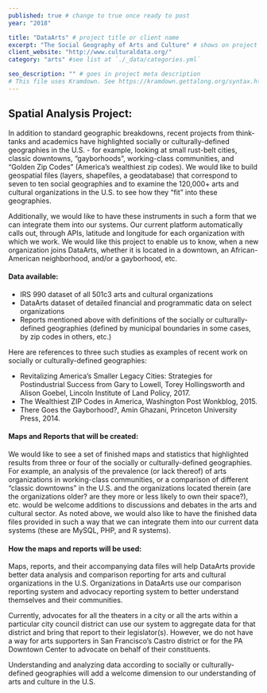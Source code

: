 ```yaml
---
published: true # change to true once ready to post
year: "2018"

title: "DataArts" # project title or client name
excerpt: "The Social Geography of Arts and Culture" # shows on project list page
client_website: "http://www.culturaldata.org/"
category: "arts" #see list at `./_data/categories.yml`

seo_description: "" # goes in project meta description
# This file uses Kramdown. See https://kramdown.gettalong.org/syntax.html for syntax
---
```


## Spatial Analysis Project:
In addition to standard geographic breakdowns, recent projects from think-tanks and academics have highlighted socially or culturally-defined geographies in the U.S. - for example, looking at small rust-belt cities, classic downtowns, “gayborhoods”, working-class communities, and “Golden Zip Codes” (America’s wealthiest zip codes). We would like to build geospatial files (layers, shapefiles, a geodatabase) that correspond to seven to ten social geographies and to examine the 120,000+ arts and cultural organizations in the U.S. to see how they “fit” into these geographies.

Additionally, we would like to have these instruments in such a form that we can integrate them into our systems. Our current platform automatically calls out, through APIs, latitude and longitude for each organization with which we work. We would like this project to enable us to know, when a new organization joins DataArts, whether it is located in a downtown, an African-American neighborhood, and/or a gayborhood, etc.

#### Data available:
- IRS 990 dataset of all 501c3 arts and cultural organizations
- DataArts dataset of detailed financial and programmatic data on select organizations
- Reports mentioned above with definitions of the socially or culturally-defined geographies (defined by municipal boundaries in some cases, by zip codes in others, etc.)

Here are references to three such studies as examples of recent work on socially or culturally-defined geographies:
- Revitalizing America’s Smaller Legacy Cities: Strategies for Postindustrial Success from Gary to Lowell, Torey Hollingsworth and Alison Goebel, Lincoln Institute of Land Policy, 2017.
- The Wealthiest ZIP Codes in America, Washington Post Wonkblog, 2015.
- There Goes the Gayborhood?, Amin Ghazani, Princeton University Press, 2014.

#### Maps and Reports that will be created:
We would like to see a set of finished maps and statistics that highlighted results from three or four of the socially or culturally-defined geographies. For example, an analysis of the prevalence (or lack thereof) of arts organizations in working-class communities, or a comparison of different “classic downtowns” in the U.S. and the organizations located therein (are the organizations older? are they more or less likely to own their space?), etc. would be welcome additions to discussions and debates in the arts and cultural sector.
As noted above, we would also like to have the finished data files provided in such a way that we can integrate them into our current data systems (these are MySQL, PHP, and R systems).

#### How the maps and reports will be used:
Maps, reports, and their accompanying data files will help DataArts provide better data analysis and comparison reporting for arts and cultural organizations in the U.S. Organizations in DataArts use our comparison reporting system and advocacy reporting system to better understand themselves and their communities.

Currently, advocates for all the theaters in a city or all the arts within a particular city council district can use our system to aggregate data for that district and bring that report to their legislator(s). However, we do not have a way for arts supporters in San Francisco’s Castro district or for the PA Downtown Center to advocate on behalf of their constituents.

Understanding and analyzing data according to socially or culturally-defined geographies will add a welcome dimension to our understanding of arts and culture in the U.S.
